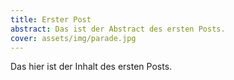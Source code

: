 ```yaml
---
title: Erster Post
abstract: Das ist der Abstract des ersten Posts.
cover: assets/img/parade.jpg
---
```

Das hier ist der Inhalt des ersten Posts.